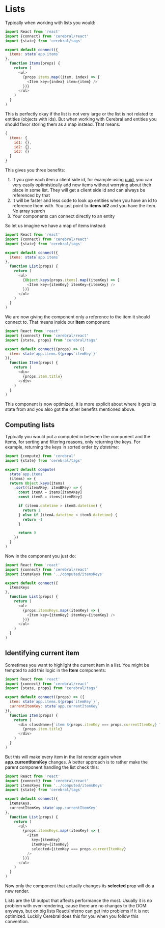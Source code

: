# Lists
Typically when working with lists you would:

```js
import React from 'react'
import {connect} from 'cerebral/react'
import {state} from 'cerebral/tags'

export default connect({
  items: state`app.items`
},
  function Items(props) {
    return (
      <ul>
        {props.items.map((item, index) => {
          <Item key={index} item={item} />
        })}
      </ul>
    )
  }
)
```

This is perfectly okay if the list is not very large or the list is not related to entities (objects with ids). But when working with Cerebral and entities you should favor storing them as a map instead. That means:

```js
{
  items: {
    id1: {},
    id2: {},
    id3: {}
  }
}
```

This gives you three benefits:

1. If you give each item a client side id, for example using [uuid](https://www.npmjs.com/package/uuid), you can very easily optimistically add new items without worrying about their place in some list. They will get a client side id and can always be referenced by that
2. It will be faster and less code to look up entities when you have an id to reference them with. You just point to **items.id2** and you have the item. No array search
3. Your components can connect directly to an entity

So let us imagine we have a map of items instead:

```js
import React from 'react'
import {connect} from 'cerebral/react'
import {state} from 'cerebral/tags'

export default connect({
  items: state`app.items`
},
  function List(props) {
    return (
      <ul>
        {Object.keys(props.items).map((itemKey) => {
          <Item key={itemKey} itemKey={itemKey} />
        })}
      </ul>
    )
  }
)
```

We are now giving the component only a reference to the item it should connect to. That means inside our **Item** component:

```js
import React from 'react'
import {connect} from 'cerebral/react'
import {state, props} from 'cerebral/tags'

export default connect((props) => ({
  item: state`app.items.${props`itemKey`}`
}),
  function Item(props) {
    return (
      <div>
        {props.item.title}
      </div>
    )
  }
)
```

This component is now optimized, it is more explicit about where it gets its state from and you also got the other benefits mentioned above.

## Computing lists
Typically you would put a computed in between the component and the items, for sorting and filtering reasons, only returning the keys. For example, returning the keys in sorted order by *datetime*:

```js
import {compute} from 'cerebral'
import {state} from 'cerebral/tags'

export default compute(
  state`app.items`
  (items) => {
  return Object.keys(items)
    .sort((itemAKey, itemBKey) => {
      const itemA = items[itemAKey]
      const itemB = items[itemBKey]

      if (itemA.datetime > itemB.datetime) {
        return 1
      } else if (itemA.datetime < itemB.datetime) {
        return -1
      }

      return 0
    })
  }
)
```

Now in the component you just do:

```js
import React from 'react'
import {connect} from 'cerebral/react'
import itemsKeys from '../computed/itemsKeys'

export default connect({
  itemsKeys
},
  function List(props) {
    return (
      <ul>
        {props.itemsKeys.map((itemKey) => {
          <Item key={itemKey} itemKey={itemKey} />
        })}
      </ul>
    )
  }
)
```

## Identifying current item
Sometimes you want to highlight the current item in a list. You might be tempted to add this logic in the **Item** components:

```js
import React from 'react'
import {connect} from 'cerebral/react'
import {state, props} from 'cerebral/tags'

export default connect((props) => ({
  item: state`app.items.${props`itemKey`}`,
  currentItemKey: state`app.currentItemKey`
}),
  function Item(props) {
    return (
      <div className={`item ${props.itemKey === props.currentItemKey} ? 'selected' : ''`}>
        {props.item.title}
      </div>
    )
  }
)
```

But this will make every item in the list render again when **app.currentItemKey** changes. A better approach is to rather make the parent component handling the list check this:

```js
import React from 'react'
import {connect} from 'cerebral/react'
import itemsKeys from '../computed/itemsKeys'
import {state} from 'cerebral/tags'

export default connect({
  itemsKeys,
  currentItemKey state`app.currentItemKey`
},
  function List(props) {
    return (
      <ul>
        {props.itemsKeys.map((itemKey) => {
          <Item
            key={itemKey}
            itemKey={itemKey}
            selected={itemKey === props.currentItemKey}
          />
        })}
      </ul>
    )
  }
)
```

Now only the component that actually changes its **selected** prop will do a new render.

Lists are the UI output that affects performance the most. Usually it is no problem with over-rendering, cause there are no changes to the DOM anyways, but on big lists React/Inferno can get into problems if it is not optimized. Luckily Cerebral does this for you when you follow this convention.
